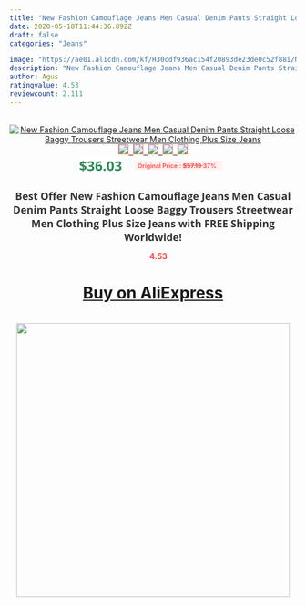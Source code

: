```yaml
---
title: "New Fashion Camouflage Jeans Men Casual Denim Pants Straight Loose Baggy Trousers Streetwear Men Clothing Plus Size Jeans"
date: 2020-05-18T11:44:36.892Z
draft: false
categories: "Jeans"

image: "https://ae01.alicdn.com/kf/H30cdf936ac154f20893de23de0c52f88i/New-Fashion-Camouflage-Jeans-Men-Casual-Denim-Pants-Straight-Loose-Baggy-Trousers-Streetwear-Men-Clothing-Plus.jpg"
description: "New Fashion Camouflage Jeans Men Casual Denim Pants Straight Loose Baggy Trousers Streetwear Men Clothing Plus Size Jeans"
author: Agus
ratingvalue: 4.53
reviewcount: 2.111
---
```

<br>
<div style="text-align: center;">
<a href="https://s.click.aliexpress.com/e/_AAPfNL" target="_blank" rel="nofollow noopener noreferrer"><img alt="New Fashion Camouflage Jeans Men Casual Denim Pants Straight Loose Baggy Trousers Streetwear Men Clothing Plus Size Jeans" class="magnifier-image" src="https://ae01.alicdn.com/kf/H30cdf936ac154f20893de23de0c52f88i/New-Fashion-Camouflage-Jeans-Men-Casual-Denim-Pants-Straight-Loose-Baggy-Trousers-Streetwear-Men-Clothing-Plus.jpg_640x640.jpg">
<br>
<img style="border:1px solid salmon" src="https://ae01.alicdn.com/kf/H30cdf936ac154f20893de23de0c52f88i/New-Fashion-Camouflage-Jeans-Men-Casual-Denim-Pants-Straight-Loose-Baggy-Trousers-Streetwear-Men-Clothing-Plus.jpg_120x120.jpg">&nbsp;&nbsp;<img style="border:1px solid salmon" src="https://ae01.alicdn.com/kf/H26a04e37c87246d0a55026e17ea98086F/New-Fashion-Camouflage-Jeans-Men-Casual-Denim-Pants-Straight-Loose-Baggy-Trousers-Streetwear-Men-Clothing-Plus.jpg_120x120.jpg">&nbsp;&nbsp;<img style="border:1px solid salmon" src="https://ae01.alicdn.com/kf/H350ef67e23a14f52aea4fcd5866b251e1/New-Fashion-Camouflage-Jeans-Men-Casual-Denim-Pants-Straight-Loose-Baggy-Trousers-Streetwear-Men-Clothing-Plus.jpg_120x120.jpg">&nbsp;&nbsp;<img style="border:1px solid salmon" src="https://ae01.alicdn.com/kf/Hf70122c9effa4c0ea4c4cb5f58deda15O/New-Fashion-Camouflage-Jeans-Men-Casual-Denim-Pants-Straight-Loose-Baggy-Trousers-Streetwear-Men-Clothing-Plus.jpg_120x120.jpg">&nbsp;&nbsp;<img style="border:1px solid salmon" src="https://ae01.alicdn.com/kf/H1c2993f4857147ecb0f803226ca2458a0/New-Fashion-Camouflage-Jeans-Men-Casual-Denim-Pants-Straight-Loose-Baggy-Trousers-Streetwear-Men-Clothing-Plus.jpg_120x120.jpg"></a></div><br0>
<div style="text-align: center;"><span style="background-color: white; border: 0px; box-sizing: border-box; color: seagreen; display: inline-block; font-family: &quot;open sans&quot; , &quot;arial&quot; , &quot;helvetica&quot; , sans-serif , &quot;heiti&quot;; font-size: 24px; font-stretch: inherit; font-weight: 700; line-height: inherit; margin: 0px 10px 0px 0px; padding: 0px; vertical-align: middle;">$36.03 </span>
<span style="background: rgb(255 , 241 , 241); border-radius: 3px; border: 0px; box-sizing: border-box; color: #ff4747; display: inline-block; font-family: inherit; font-size: 12px; font-stretch: inherit; font-style: inherit; font-variant: inherit; font-weight: 600; line-height: inherit; margin: 0px; padding: 2px 5px; transform: scale(0.9); vertical-align: middle;">Original Price : <b style="text-decoration: line-through;">$57.19 </b> 37%&nbsp;&nbsp;</span></div>
<h1 style="color: #333333; display: inline-block; font-family: &quot;open sans&quot; , &quot;arial&quot; , &quot;helvetica&quot; , sans-serif , &quot;heiti&quot;; font-size: 18px; font-stretch: inherit; font-weight: 700; text-align: center;">Best Offer New Fashion Camouflage Jeans Men Casual Denim Pants Straight Loose Baggy Trousers Streetwear Men Clothing Plus Size Jeans with FREE Shipping Worldwide!</h1>
<div style="color: #ff4747; text-align: center;">
<img src="https://4.bp.blogspot.com/-M0ZcTcb-5uY/XleCXlxnR4I/AAAAAAAAAEc/OrjgMkXV1oMQFaCRZj5HQwOCBcu3w1FegCPcBGAYYCw/s1600/star.png" style="height: 15px;">&nbsp;<b>4.53</b></div>
<div class="button_cont" align="center"><a class="buynow_a" href="https://s.click.aliexpress.com/e/_AAPfNL" target="_blank" rel="nofollow noopener noreferrer"><H1>Buy on AliExpress</H1></a></div><br>
<div class="separator" style="clear: both; text-align: center;">
<img src="https://lh3.googleusercontent.com/-pTy5HemUv9M/XlePHvY0dAI/AAAAAAAAAE4/0nX5iRUoIWY8eMW9Dpxeirr157OZliDIgCLcBGAsYHQ/s1600/badge.gif" width="480">
</div>
